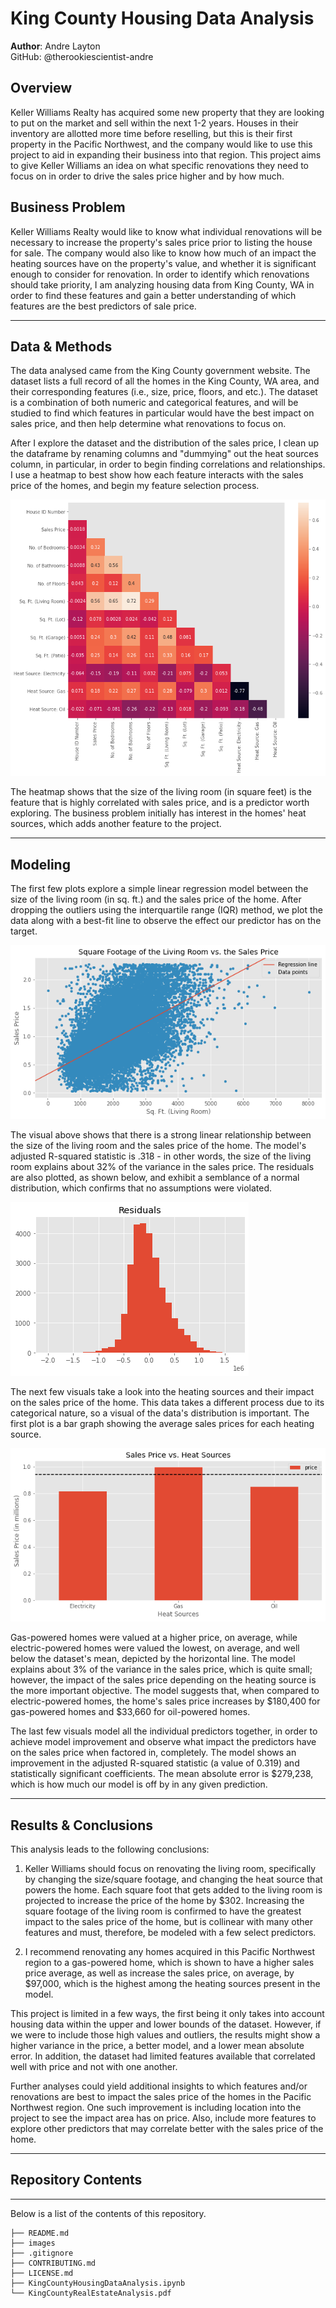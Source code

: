 # King County Housing Data Analysis

**Author**: Andre Layton  
GitHub: @therookiescientist-andre

## Overview

  Keller Williams Realty has acquired some new property that they are looking to put on the market and sell within the next 1-2 years. Houses in their inventory are allotted more time before reselling, but this is their first property in the Pacific Northwest, and the company would like to use this project to aid in expanding their business into that region. This project aims to give Keller Williams an idea on what specific renovations they need to focus on in order to drive the sales price higher and by how much.
  
## Business Problem

  Keller Williams Realty would like to know what individual renovations will be necessary to increase the property's sales price prior to listing the house for sale. The company would also like to know how much of an impact the heating sources have on the property's value, and whether it is significant enough to consider for renovation. In order to identify which renovations should take priority, I am analyzing housing data from King County, WA in order to find these features and gain a better understanding of which features are the best predictors of sale price.
***

## Data & Methods

  The data analysed came from the King County government website. The dataset lists a full record of all the homes in the King County, WA area, and their corresponding features (i.e., size, price, floors, and etc.). The dataset is a combination of both numeric and categorical features, and will be studied to find which features in particular would have the best impact on sales price, and then help determine what renovations to focus on.

  After I explore the dataset and the distribution of the sales price, I clean up the dataframe by renaming columns and "dummying" out the heat sources column, in particular, in order to begin finding correlations and relationships. I use a heatmap to best show how each feature interacts with the sales price of the homes, and begin my feature selection process.
  
  ![Heatmap with Correlation Coefficients](images/heatmap.png)
  
The heatmap shows that the size of the living room (in square feet) is the feature that is highly correlated with sales price, and is a predictor worth exploring. The business problem initially has interest in the homes' heat sources, which adds another feature to the project.   
***

## Modeling

  The first few plots explore a simple linear regression model between the size of the living room (in sq. ft.) and the sales price of the home. After dropping the outliers using the interquartile range (IQR) method, we plot the data along with a best-fit line to observe the effect our predictor has on the target. 
  
  ![Sq. Ft. of living room vs. sales price](images/sqft_reg.png)
  
  The visual above shows that there is a strong linear relationship between the size of the living room and the sales price of the home. The model's adjusted R-squared statistic is .318 - in other words, the size of the living room explains about 32% of the variance in the sales price. The residuals are also plotted, as shown below, and exhibit a semblance of a normal distribution, which confirms that no assumptions were violated. 

  ![Residuals visual](images/sqft_resid.png)

  The next few visuals take a look into the heating sources and their impact on the sales price of the home. This data takes a different process due to its categorical nature, so a visual of the data's distribution is important. The first plot is a bar graph showing the average sales prices for each heating source.
  
  ![Heating Sources vs. average sales price](images/heatsources.png)

  Gas-powered homes were valued at a higher price, on average, while electric-powered homes were valued the lowest, on average, and well below the dataset's mean, depicted by the horizontal line. The model explains about 3% of the variance in the sales price, which is quite small; however, the impact of the sales price depending on the heating source is the more important objective. The model suggests that, when compared to electric-powered homes, the home's sales price increases by $180,400 for gas-powered homes and $33,660 for oil-powered homes. 
  
  The last few visuals model all the individual predictors together, in order to achieve model improvement and observe what impact the predictors have on the sales price when factored in, completely. The model shows an improvement in the adjusted R-squared statistic (a value of 0.319) and statistically significant coefficients. The mean absolute error is $279,238, which is how much our model is off by in any given prediction. 

***



## Results & Conclusions

This analysis leads to the following conclusions:

1. Keller Williams should focus on renovating the living room, specifically by changing the size/square footage, and changing the heat source that powers the home. Each square foot that gets added to the living room is projected to increase the price of the home by $302. Increasing the square footage of the living room is confirmed to have the greatest impact to the sales price of the home, but is collinear with many other features and must, therefore, be modeled with a few select predictors.

2. I recommend renovating any homes acquired in this Pacific Northwest region to a gas-powered home, which is shown to have a higher sales price average, as well as increase the sales price, on average, by $97,000, which is the highest among the heating sources present in the model.

This project is limited in a few ways, the first being it only takes into account housing data within the upper and lower bounds of the dataset. However, if we were to include those high values and outliers, the results might show a higher variance in the price, a better model, and a lower mean absolute error. In addition, the dataset had limited features available that correlated well with price and not with one another.

Further analyses could yield additional insights to which features and/or renovations are best to impact the sales price of the homes in the Pacific Northwest region. One such improvement is including location into the project to see the impact area has on price. Also, include more features to explore other predictors that may correlate better with the sales price of the home.

***





## Repository Contents
***
Below is a list of the contents of this repository.

```
├── README.md             
├── images   
├── .gitignore
├── CONTRIBUTING.md   
├── LICENSE.md
├── KingCountyHousingDataAnalysis.ipynb                               
└── KingCountyRealEstateAnalysis.pdf                         
```
